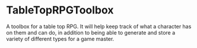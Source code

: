 # TableTopRPGToolbox

A toolbox for a table top RPG. It will help keep track of what a character has on them and can do, in addition to being able to generate and store a variety of different types for a game master.


